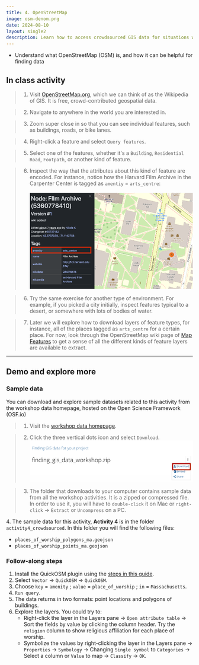 ```yaml
---
title: 4. OpenStreetMap
image: osm-denom.png
date: 2024-08-10
layout: single2
description: Learn how to access crowdsourced GIS data for situations where data is difficult to find.
---
```


- Understand what OpenStreetMap (OSM) is, and how it can be helpful for finding data

## In class activity

> 1. Visit [OpenStreetMap.org](https://www.openstreetmap.org/), which we can think of as the Wikipedia of GIS. It is free, crowd-contributed geospatial data. 

> 2. Navigate to anywhere in the world you are interested in.

> 3. Zoom super close in so that you can see individual features, such as buildings, roads, or bike lanes. 

> 4. Right-click a feature and select `Query features`. 

> 5. Select one of the features, whether it's a `Building`, `Residential Road`, `Footpath`, or another kind of feature. 

> 6. Inspect the way that the attributes about this kind of feature are encoded. For instance, notice how the Harvard Film Archive in the Carpenter Center is tagged as `amentiy` = `arts_centre`: <br><br>
![Carpenter center shown in HMC ](../media/arts_centre.png)

> 6. Try the same exercise for another type of environment. For example, if you picked a city initially, inspect features typical to a desert, or somewhere with lots of bodies of water.

> 7. Later we will explore how to download layers of feature types, for instance, all of the places tagged as `arts_centre` for a certain place. For now, look through the OpenStreetMap wiki page of [Map Features](https://wiki.openstreetmap.org/wiki/Map_features) to get a sense of all the different kinds of feature layers are available to extract. 



--- 

## Demo and explore more

### Sample data
You can download and explore sample datasets related to this activity from the workshop data homepage, hosted on the Open Science Framework (OSF.io)
> 1. Visit the [workshop data homepage](https://osf.io/exnyg). 

> 2. Click the three vertical dots icon and select `Download`.
![OSF data download page](../media/download.png)

> 3. The folder that downloads to your computer contains sample data from all the workshop activities. It is a zipped or compressed file. In order to use it, you will have to `double-click` it on Mac or `right-click` → `Extract` or `Uncompress` on a PC. 

<div class="alert-success">
<p>4. The sample data for this activity, <strong>Activity 4</strong> is in the folder <code>activity4_crowdsourced</code>. In this folder you will find the following files:
</p>
<ul>
<li><code>places_of_worship_polygons_ma.geojson</code></li>
<li><code>places_of_worship_points_ma.geojson</code></li>
</ul>
</div>



### Follow-along steps
1. Install the QuickOSM plugin using the [steps in this guide](https://mapping.share.library.harvard.edu/tutorials/openstreetmap/extractbyfeature/).
2. Select `Vector` → `QuickOSM` → `QuickOSM`.
3. Choose `key` = `amenity` ; `value` = `place_of_worship` ; `in` = `Massachusetts`.
4. `Run query`.
5. The data returns in two formats: point locations and polygons of buildings.
6. Explore the layers. You could try to:
    - Right-click the layer in the Layers pane → `Open attribute table` → Sort the fields by value by clicking the column header. Try the `religion` column to show religious affiliation for each place of worship.
    - Symbolize the values by right-clicking the layer in the Layers pane → `Properties` → `Symbology` → Changing `Single symbol` to `Categories` → Select a column or `Value` to map → `Classify` → `OK`.

